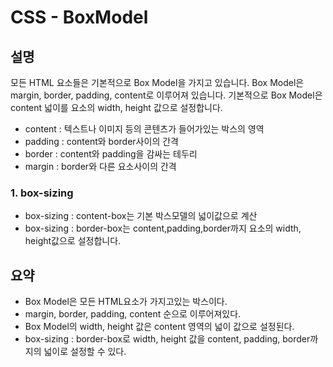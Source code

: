 # CSS - BoxModel

## 설명

모든 HTML 요소들은 기본적으로 Box Model을 가지고 있습니다.
Box Model은 margin, border, padding, content로 이루어져 있습니다.
기본적으로 Box Model은 content 넓이를 요소의 width, height 값으로 설정합니다.

- content : 텍스트나 이미지 등의 콘텐츠가 들어가있는 박스의 영역
- padding : content와 border사이의 간격
- border : content와 padding을 감싸는 테두리
- margin : border와 다른 요소사이의 간격

### 1. box-sizing

- box-sizing : content-box는 기본 박스모델의 넓이값으로 계산
- box-sizing : border-box는 content,padding,border까지 요소의 width, height값으로 설정합니다.

## 요약

- Box Model은 모든 HTML요소가 가지고있는 박스이다.
- margin, border, padding, content 순으로 이루어져있다.
- Box Model의 width, height 값은 content 영역의 넓이 값으로 설정된다.
- box-sizing : border-box로 width, height 값을 content, padding, border까지의 넓이로 설정할 수 있다.